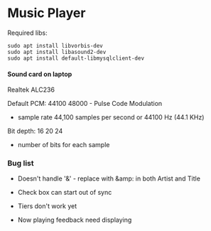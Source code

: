 # Music Player

Required libs:

```
sudo apt install libvorbis-dev
sudo apt install libasound2-dev
sudo apt install default-libmysqlclient-dev
```

#### Sound card on laptop

Realtek ALC236

Default PCM: 44100	48000  - Pulse Code Modulation 

- sample rate 44,100 samples per second or 44100 Hz (44.1 KHz) 

Bit depth: 16	20	24

- number of bits for each sample

### Bug list

- Doesn't handle '&' - replace with &amp: in both Artist and Title

- Check box can start out of sync

- Tiers don't work yet

- Now playing feedback need displaying

  




